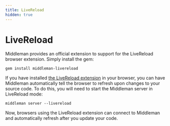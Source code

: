 ```yaml
---
title: LiveReload
hidden: true
---
```


# LiveReload

Middleman provides an official extension to support for the LiveReload browser extension. Simply install the gem:

    gem install middleman-livereload

If you have installed [the LiveReload extension] in your browser, you can have Middleman automatically tell the browser to refresh upon changes to your source code. To do this, you will need to start the Middleman server in LiveReload mode:

    middleman server --livereload

Now, browsers using the LiveReload extension can connect to Middleman and automatically refresh after you update your code.

[the LiveReload extension]: https://github.com/mockko/livereload#readme